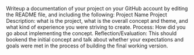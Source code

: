 Writeup a documentation of your project on your GitHub account by editing the README file, and including the following:
Project Name
Project Description: what is the project, what is the overall concept and theme, and what kind of experience you were striving to create.
Process: How did you go about implementing the concept.
Reflection/Evaluation: This should bookend the initial concept and talk about whether your expectations and goals were met in the process of building the final working version.
